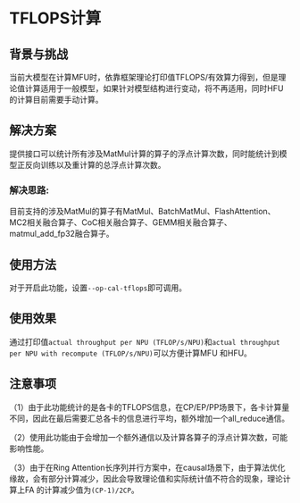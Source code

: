# TFLOPS计算

## 背景与挑战

当前大模型在计算MFU时，依靠框架理论打印值TFLOPS/有效算力得到，但是理论值计算适用于一般模型，如果针对模型结构进行变动，将不再适用，同时HFU的计算目前需要手动计算。

## 解决方案

提供接口可以统计所有涉及MatMul计算的算子的浮点计算次数，同时能统计到模型正反向训练以及重计算的总浮点计算次数。

### 解决思路:

目前支持的涉及MatMul的算子有MatMul、BatchMatMul、FlashAttention、MC2相关融合算子、CoC相关融合算子、GEMM相关融合算子、matmul_add_fp32融合算子。

## 使用方法

对于开启此功能，设置`--op-cal-tflops`即可调用。

## 使用效果

通过打印值`actual throughput per NPU (TFLOP/s/NPU)`和`actual throughput per NPU with recompute (TFLOP/s/NPU)`可以方便计算MFU
和HFU。

## 注意事项

（1）由于此功能统计的是各卡的TFLOPS信息，在CP/EP/PP场景下，各卡计算量不同，因此在最后需要汇总各卡的信息进行平均，额外增加一个all_reduce通信。

（2）使用此功能由于会增加一个额外通信以及计算各算子的浮点计算次数，可能影响性能。

（3）由于在Ring Attention长序列并行方案中，在causal场景下，由于算法优化缘故，会有部分计算减少，因此会导致理论值和实际统计值不符合的现象，理论计算上FA
的计算减少值为`(CP-1)/2CP`。